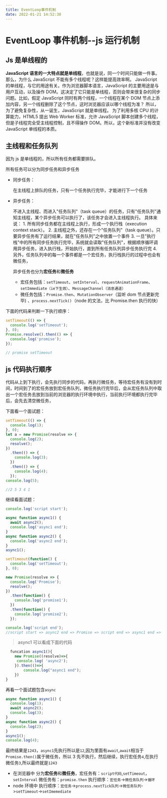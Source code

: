 ```yaml
---
title: EventLoop事件机制
date: 2022-01-21 14:52:30
---
```


# EventLoop 事件机制--js 运行机制

## Js 是单线程的

**JavaScript 语言的一大特点就是单线程**，也就是说，同一个时间只能做一件事。那么，为什么 JavaScript 不能有多个线程呢？这样能提高效率啊。 JavaScript 的单线程，与它的用途有关。作为浏览器脚本语言，JavaScript 的主要用途是与用户互动，以及操作 DOM。这决定了它只能是单线程，否则会带来很复杂的同步问题。比如，假定 JavaScript 同时有两个线程，一个线程在某个 DOM 节点上添加内容，另一个线程删除了这个节点，这时浏览器应该以哪个线程为准？ 所以，为了避免复杂性，从一诞生，JavaScript 就是单线程。 为了利用多核 CPU 的计算能力，HTML5 提出 Web Worker 标准，允许 JavaScript 脚本创建多个线程，但是子线程完全受主线程控制，且不得操作 DOM。所以，这个新标准并没有改变 JavaScript 单线程的本质。

## 主线程和任务队列

因为 js 是单线程的，所以所有任务都需要排队。

所有任务可以分为同步任务和异步任务

- 同步任务：

  在主线程上排队的任务，只有一个任务执行完毕，才能进行下一个任务

- 异步任务：

  不进入主线程、而进入"任务队列"（task queue）的任务，只有"任务队列"通知主线程，某个异步任务可以执行了，该任务才会进入主线程执行。 具体来说： 1. 所有同步任务都在主线程上执行，形成一个执行栈（execution context stack）。 2. 主线程之外，还存在一个"任务队列"（task queue）。只要异步任务有了运行结果，就在"任务队列"之中放置一个事件 3. 一旦"执行栈"中的所有同步任务执行完毕，系统就会读取"任务队列"，根据顺序循环调用异步任务，进入执行栈，开始执行，直到所有任务队列异步任务执行完 4. 另外，任务队列中的每一个事件都是一个宏任务，执行栈执行的过程中也会有微任务，

  异步任务也分为**宏任务**和**微任务**

  - 宏任务包括：`setTimeout`、`setInterval`、`requestAnimationFrame`、`setImmediate（ie下生效）`、`MessageChannel（消息通道）`
  - 微任务包括：`Promise.then`、`MutationObserver`（监听 dom 节点更新完毕) 、`process.nextTick()`（node 的文法，比 Promise.then 执行的快）

下面的代码来判断一下执行顺序：

```js
setTimeout(() => {
  console.log('setTimeout');
}, 0);
Promise.resolve().then(() => {
  console.log('promise');
});

// promise setTimeout
```

## js 代码执行顺序

代码从上到下执行，会先执行同步的代码，再执行微任务，等待宏任务有没有到时间，时间到了的宏任务放到宏任务队列，微任务执行完毕后，会从宏任务队列中取出一个宏任务去放到当前的浏览器的执行环境中执行，当前执行环境都执行完毕后，会先去清空微任务，

下面看一个面试题：

```js
setTimeout(() => {
  console.log(1);
}, 0);
let a = new Promise(resolve => {
  console.log(2);
  resolve();
})
  .then(() => {
    console.log(3);
  })
  .then(() => {
    console.log(4);
  });
console.log(5);

//2 5 3 4 1
```

继续看面试题：

```js
console.log('script start');

async function async1() {
  await async2();
  console.log('async1 end');
}
async function async2() {
  console.log('async2 end');
}
async1();

setTimeout(function() {
  console.log('setTimeout');
}, 0);

new Promise(resolve => {
  console.log('Promise');
  resolve();
})
  .then(function() {
    console.log('promise1');
  })
  .then(function() {
    console.log('promise2');
  });

console.log('script end');
//script start => async2 end => Promise => script end => async1 end => promise1 => promise2 =>  setTimeout
```

> async1 可以看成下面的代码

```js
  funcation async1(){
    new Promise((resolve)=>{
     console.log( 'async2');
    }).then(()=>{
        console.log("async1 end");
    })
}
```

再看一个面试题包含`async`

```js
async function async1() {
  console.log(1);
  await async2();
  console.log(3);
}
async function async2() {
  console.log(2);
}
async1();
console.log(4);
```

最终结果是`1243`，`async1`先执行所以是`12`,因为里面有`await`,`await`相当于`Promise.then()`属于微任务，所以 3 先不执行，然后继续，执行宏任务`4`,在执行微任务`3`,所以最终就是`1243`

- 在浏览器中
  分为**宏任务**和**微任务**，宏任务有：`script代码`,`setTimeout`，`setInterval`
  微任务有：`promise.then`
  执行顺序：`宏任务`->`微任务队列`->`循环`
- node 环境中
  执行顺序：`宏任务`->`process.nextTick队列`->`微任务队列`->`setTimeout`->`setImemediate`
